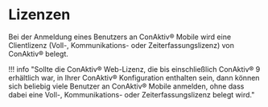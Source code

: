 # Lizenzen

Bei der Anmeldung eines Benutzers an ConAktiv® Mobile wird eine Clientlizenz (Voll-, Kommunikations- oder Zeiterfassungslizenz) von ConAktiv® belegt.

!!! info "Sollte die ConAktiv® Web-Lizenz, die bis einschließlich ConAktiv® 9 erhältlich war, in Ihrer ConAktiv® Konfiguration enthalten sein, dann können sich beliebig viele Benutzer an ConAktiv® Mobile anmelden, ohne dass dabei eine Voll-, Kommunikations- oder Zeiterfassungslizenz belegt wird."
